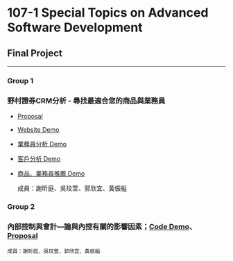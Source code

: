 # 107-1 Special Topics on Advanced Software Development
## Final Project

---------------------------------------

### Group 1
### 野村證券CRM分析 - 尋找最適合您的商品與業務員
- [Proposal](https://docs.google.com/presentation/d/1f3sx5IF9cK8EajYkvqwDgt-anPMt7QXHqoPxgaTViqA/edit#slide=id.p)
- [Website Demo](https://codepen.io/kuosheena/debug/REgaEz/auth)
- [業務員分析 Demo](https://github.com/hsiehkl/nomurafunds_CRM/blob/master/wws/nomurafunds_CRM_1225.ipynb)
- [客戶分析 Demo](https://github.com/hsiehkl/nomurafunds_CRM/blob/master/1229%20-%20%E5%AE%A2%E6%88%B6%E5%88%86%E6%9E%90%E5%92%8C%E9%9B%B7%E9%81%94%E5%9C%96%E6%9C%80%E6%96%B0.ipynb)
- [商品、業務員推薦 Demo](https://github.com/hsiehkl/nomurafunds_CRM/blob/master/hsiehkl/nomurafunds_CRM.ipynb)

    成員：謝昕庭、吳玟萱、郭欣宜、黃侲艗
    
### Group 2
### 內部控制與會計—論與內控有關的影響因素；[Code Demo](https://github.com/kevinkevin556/STASD/blob/master/week%209/%E5%85%A7%E9%83%A8%E6%8E%A7%E5%88%B6.ipynb)、[Proposal](https://github.com/kevinkevin556/STASD/raw/master/week%209/kaggle_group2.pptx)

    成員：謝昕庭、吳玟萱、郭欣宜、黃侲艗
